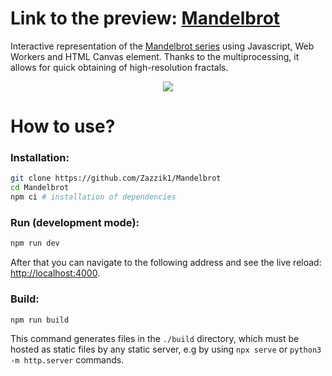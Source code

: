 # Link to the preview: [Mandelbrot](https://zazzik1.github.io/Mandelbrot/)
Interactive representation of the [Mandelbrot series](https://en.wikipedia.org/wiki/Mandelbrot_set) using Javascript, Web Workers and HTML Canvas element. Thanks to the multiprocessing, it allows for quick obtaining of high-resolution fractals.

<p align="center">
    <img src="https://user-images.githubusercontent.com/78451054/144238786-6bf2f184-4256-45a3-a179-201738d036fa.png">
</p>

# How to use?

### Installation:
```sh
git clone https://github.com/Zazzik1/Mandelbrot
cd Mandelbrot
npm ci # installation of dependencies
```
### Run (development mode):
```sh
npm run dev
```
After that you can navigate to the following address and see the live reload: [http://localhost:4000](http://localhost:4000/).

### Build:
```sh
npm run build
```
This command generates files in the `./build` directory, which must be hosted as static files by any static server, e.g by using `npx serve` or `python3 -m http.server` commands.